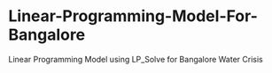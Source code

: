 # Linear-Programming-Model-For-Bangalore
Linear Programming Model using LP_Solve for Bangalore Water Crisis
